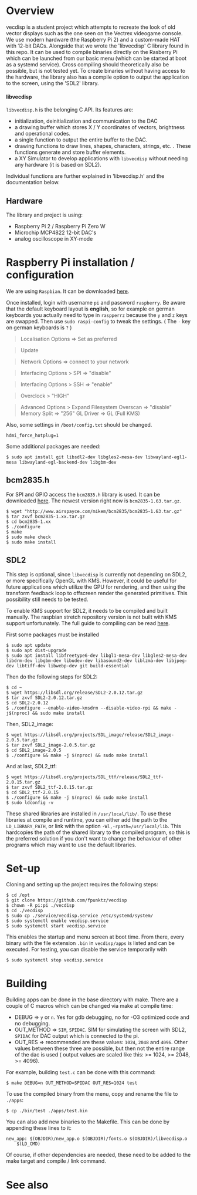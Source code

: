 # Overview
vecdisp is a student project which attempts to recreate the look of old vector displays such as the one seen on the Vectrex videogame console. We use modern hardware (the Raspberry Pi 2) and a custom-made HAT with 12-bit DACs. Alongside that we wrote the 'libvecdisp' C library found in this repo. It can be used to compile binaries directly on the Rasberry Pi which can be launched from our basic menu (which can be started at boot as a systemd service).
Cross compiling should theoretically also be possible, but is not tested yet. 
To create binaries without having access to the hardware, the library also has a compile option to output the application to the screen, using the 'SDL2' library.

#### libvecdisp
`libvecdisp.h` is the belonging C API. Its features are:
* initialization, deinitialization and communication to the DAC
* a drawing buffer which stores X / Y coordinates of vectors, brightness and operational codes.
* a single function to output the entire buffer to the DAC.
* drawing functions to draw lines, shapes, characters, strings, etc. . These functions generate and store buffer elements.
* a XY Simulator to develop applications with `libvecdisp` without needing any hardware (it is based on SDL2).

Individual functions are further explained in 'libvecdisp.h' and the documentation below.

## Hardware
The library and project is using:
* Raspberry Pi 2 / Raspberry Pi Zero W
* Microchip MCP4822 12-bit DAC's
* analog oscilloscope in XY-mode

# Raspberry Pi installation / configuration
We are using `Raspbian`. It can be downloaded [here](https://www.raspberrypi.org/downloads/raspbian/). 

Once installed, login with username `pi` and password `raspberry`. Be aware that the default keyboard layout is **english**, so for example on german keyboards you actually need to type in `raspperrz` because the `y` and `z` keys are swapped. Then use `sudo raspi-config` to tweak the settings. ( The `-` key on german keyboards is `?` )

> Localisation Options => Set as preferred

> Update

> Network Options => connect to your network

> Interfacing Options > SPI => "disable"

> Interfacing Options > SSH => "enable"

> Overclock > "HIGH"

> Advanced Options >
>   Expand Filesystem
>   Overscan => "disable"
>   Memory Split => "256"
>   GL Driver => GL (Full KMS)

Also, some settings in `/boot/config.txt` should be changed.

    hdmi_force_hotplug=1

Some additional packages are needed:

    $ sudo apt install git libsdl2-dev libgles2-mesa-dev libwayland-egl1-mesa libwayland-egl-backend-dev libgbm-dev

## bcm2835.h
For SPI and GPIO access the `bcm2835.h` library is used. It can be downloaded [here](https://www.airspayce.com/mikem/bcm2835/). The newest version right now is `bcm2835-1.63.tar.gz`.

    $ wget "http://www.airspayce.com/mikem/bcm2835/bcm2835-1.63.tar.gz"
    $ tar zxvf bcm2835-1.xx.tar.gz
    $ cd bcm2835-1.xx
    $ ./configure
    $ make
    $ sudo make check
    $ sudo make install

## SDL2
This step is optional, since `libvecdisp` is currently not depending on SDL2, or more specifically OpenGL with KMS. However, it could be useful for future applications which utilize the GPU for rendering, and then using the transform feedback loop to offscreen render the generated primitives. This possibility still needs to be tested.

To enable KMS support for SDL2, it needs to be compiled and built manually. The raspbian stretch repository version is not built with KMS support unfortunately.
The full guide to compiling can be read [here](https://github.com/midwan/amiberry/wiki/Compile-SDL2-from-source).

First some packages must be installed

    $ sudo apt update
    $ sudo apt dist-upgrade
    $ sudo apt install libfreetype6-dev libgl1-mesa-dev libgles2-mesa-dev libdrm-dev libgbm-dev libudev-dev libasound2-dev liblzma-dev libjpeg-dev libtiff-dev libwebp-dev git build-essential

Then do the following steps for SDL2:

    $ cd ~
    $ wget https://libsdl.org/release/SDL2-2.0.12.tar.gz 
    $ tar zxvf SDL2-2.0.12.tar.gz
    $ cd SDL2-2.0.12
    $ ./configure --enable-video-kmsdrm --disable-video-rpi && make -j$(nproc) && sudo make install

Then, SDL2_image:

    $ wget https://libsdl.org/projects/SDL_image/release/SDL2_image-2.0.5.tar.gz
    $ tar zxvf SDL2_image-2.0.5.tar.gz
    $ cd SDL2_image-2.0.5
    $ ./configure && make -j $(nproc) && sudo make install

And at last, SDL2_ttf:

    $ wget https://libsdl.org/projects/SDL_ttf/release/SDL2_ttf-2.0.15.tar.gz
    $ tar zxvf SDL2_ttf-2.0.15.tar.gz
    $ cd SDL2_ttf-2.0.15
    $ ./configure && make -j $(nproc) && sudo make install
    $ sudo ldconfig -v

These shared libraries are installed in `/usr/local/lib/`. To use these libraries at compile and runtime, you can either add the path to the `LD_LIBRARY_PATH`, or link with the option `-Wl,-rpath=/usr/local/lib`.
This hardcopies the path of the shared library to the compiled program, so this is the preferred solution if you don't want to change the behaviour of other programs which may want to use the default libraries.

# Set-up
Cloning and setting up the project requires the following steps:

    $ cd /opt
    $ git clone https://github.com/fpunktz/vecdisp
    $ chown -R pi:pi ./vecdisp
    $ cd ./vecdisp
    $ sudo cp ./service/vecdisp.service /etc/systemd/system/
    $ sudo systemctl enable vecdisp.service
    $ sudo systemctl start vecdisp.service

This enables the startup and menu screen at boot time. From there, every binary with the file extension `.bin` in `vecdisp/apps` is listed and can be executed. For testing, you can disable the service temporarily with

    $ sudo systemctl stop vecdisp.service


# Building
Building apps can be done in the base directory with make.
There are a couple of C macros which can be changed via make at compile time:

* DEBUG => `y` or `n`. Yes for gdb debugging, no for -O3 optimized code and no debugging.
* OUT_METHOD => `SIM`, `SPIDAC`. SIM for simulating the screen with SDL2, `SPIDAC` for DAC output which is connected to the pi.
* OUT_RES => recommended are these values: `1024`, `2048` and `4096`. Other values between these three are possible, but then not the entire range of the dac is used ( output values are scaled like this: >= 1024, >= 2048, >= 4096).

For example, building `test.c` can be done with this command:

    $ make DEBUG=n OUT_METHOD=SPIDAC OUT_RES=1024 test

To use the compiled binary from the menu, copy and rename the file to `./apps`:

    $ cp ./bin/test ./apps/test.bin

You can also add new binaries to the Makefile. This can be done by appending these lines to it:

    new_app: $(OBJDIR)/new_app.o $(OBJDIR)/fonts.o $(OBJDIR)/libvecdisp.o
	    $(LD_CMD)

Of course, if other dependencies are needed, these need to be added to the make target and compile / link command.


# See also

